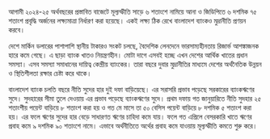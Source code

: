 আগামী ২০২৪-২৫ অর্থবছরের প্রস্তাবিত বাজেটে মূল্যস্ফীতি সাড়ে ৬ শতাংশে নামিয়ে আনা ও জিডিপিতে ৬ দশমিক ৭৫ শতাংশ প্রবৃদ্ধি অর্জনের লক্ষ্যমাত্রা নির্ধারণ করা হয়েছে। একই লক্ষ্য ঠিক রেখে বাংলাদেশ ব্যাংকও মুদ্রানীতি প্রণয়ন করবে।

দেশে মার্কিন ডলারের পাশাপাশি স্থানীয় টাকারও সংকট চলছে, বৈদেশিক লেনদেনে ভারসাম্যহীনতায় রিজার্ভ আশঙ্কাজনক হারে কমে গেছে। এ ছাড়া ব্যাংক খাতও নিয়ন্ত্রণহীন। মোটা দাগে এসবই হচ্ছে এখন দেশের আর্থিক খাতের প্রধান সমস্যা। এসব সমস্যা সমাধানের দায়িত্ব কেন্দ্রীয় ব্যাংকের। তারা বছরে দুবার মুদ্রানীতির মাধ্যমে দেশের অর্থনৈতিক উন্নয়ন ও স্থিতিশীলতা রক্ষার চেষ্টা করে থাকে।

বাংলাদেশ ব্যাংক চলতি বছরে নীতি সুদের হার দুই দফা বাড়িয়েছে। এর সরাসরি প্রভাব পড়েছে সরকারের ব্যাংকঋণের সুদে। সুদহারের সীমা তুলে দেওয়ায় এর প্রভাব পড়েছে ব্যাংকঋণের সুদে। প্রথম দফায় গত জানুয়ারিতে নীতি সুদহার ২৫ শতাংশীয় পয়েন্ট বাড়িয়ে ৮ শতাংশ করা হয় ও গত মে মাসে তা ৫০ বেসিস পয়েন্ট বাড়িয়ে ৮ দশমিক ৫ শতাংশ করা হয়। এর ফলে ঋণের সুদের হার বেড়ে সাধারণত ঋণের চাহিদা কমে যায়। ফলে গত এপ্রিলে বেসরকারি খাতে ঋণের প্রবাহ কমে ৯ দশমিক ৯০ শতাংশে নামে। এভাবে অর্থনীতিতে অর্থের প্রবাহ কমে যাওয়ায় মূল্যস্ফীতি কমতে শুরু করে।
